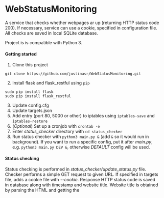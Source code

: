 # WebStatusMonitoring

A service that checks whether webpages ar up (returning HTTP status code 200). If necessary, service can use a cookie, specified in configuration file. All checks are saved in local SQLite database.

Project is is compatible with Python 3.

#### Getting started
1. Clone this project
```
git clone https://github.com/justinasr/WebStatusMonitoring.git
```
2. Install flask and flask_restful using `pip`
```
sudo pip install flask
sudo pip install flask_restful
```
3. Update config.cfg
4. Update targets.json
5. Add entry (port 80, 5000 or other) to iptables using `iptables-save` and `iptables-restore`
6. (*Optional*) Set up a cronjob with `crontab -e`
7. Enter *status_checker* directory with `cd status_checker`
8. Run status checker with `python3 main.py &` (add `&` so it would run in background). If you want to run a specific config, put it after *main.py*, e.g. `python3 main.py DEV &`, otherwise *DEFAULT* config will be used.

#### Status checking

Status checking is performed in *status_checker/update_status.py* file. Checker performs a simple GET request to given URL. If specified in targets file, adds a cookie file with *--cookie*. Response HTTP status code is saved in database along with timestamp and website title. Website title is obtained by parsing the HTML and getting the *<title>* value. If no title can be found, *<no title>* value is used. At the moment, status checker makes two GET requests - one for the HTTP status code and another for the title. Responses are saved in local SQLite database. Consecutive call to the same target can be performed only every X seconds, specified as *min-refresh-interval* in config file.

If any of the status codes are not 200, email is sent with list of targets that return something else than OK.

#### Cron job

If cron job is set up, checker will check status of targets automatically. *status_checker/cron.sh* is just an example, used in one particular case at CERN.

#### Config file

Config file contains these fields:

* *port* - Port on which service will be running
* *email-recipients* - Recipients of email when target is not 100% ok
* *debug-mode* - Debug mode
* *targets* - JSON file with target list
* *min-refresh-interval* - Minimum amount of seconds between two consecutive target checks

#### Target file

Target file contains JSON list with objects that contain these fields:

* *name* - Name of target
* *url* - URL of target
* *target_id* - Unique ID for target (It must be unique!)
* *cookie_path* - (*Optional*) Name of cookie file in *status_checker/cookies* directory.

#### Links

* */* - Homescreen
* */simple* - Basic homescreen using Jinja templates and bootstrap (basic, not pretty)
* */update_status* - Update status of all targets
* */update_status/\<target id\>* - Update status of certain target
* */get_logs* - Get list of all logs (default amount)
* */get_logs/\<count\>* - Get list of all logs (specified amount)
* */get_status* - Get status of all targets

Note: If target has status code -1, it means target was never checked, if 0 - error while accessing target.
